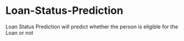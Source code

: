 # Loan-Status-Prediction
Loan Status Prediction will predict whether the person is  eligible for the Loan or not
